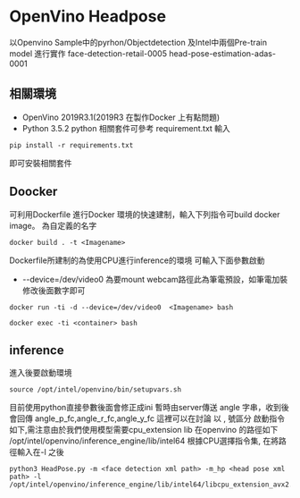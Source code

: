 # OpenVino Headpose

以Openvino Sample中的pyrhon/Objectdetection 及Intel中兩個Pre-train model 進行實作
face-detection-retail-0005
head-pose-estimation-adas-0001

## 相關環境
* OpenVino 2019R3.1(2019R3 在製作Docker 上有點問題)
* Python 3.5.2
python 相關套件可參考 requirement.txt 輸入
```
pip install -r requirements.txt
```
即可安裝相關套件

## Doocker
可利用Dockerfile 進行Docker 環境的快速建制，輸入下列指令可build docker image。<Imagename> 為自定義的名字
```
docker build . -t <Imagename>
```

Dockerfile所建制的為使用CPU進行inference的環境
可輸入下面參數啟動 
* --device=/dev/video0 為要mount webcam路徑此為筆電預設，如筆電加裝修改後面數字即可
```
docker run -ti -d --device=/dev/video0  <Imagename> bash
```
```
docker exec -ti <container> bash
```

## inference
進入後要啟動環境
```
source /opt/intel/openvino/bin/setupvars.sh 
```
目前使用python直接參數後面會修正成ini
暫時由server傳送 angle 字串，收到後會回傳 angle_p_fc,angle_r_fc,angle_y_fc 這裡可以在討論
以 , 號區分
啟動指令如下,需注意由於我們使用模型需要cpu_extension lib 在openvino 的路徑如下 /opt/intel/openvino/inference_engine/lib/intel64 根據CPU選擇指令集, 在將路徑輸入在-l 之後
```
python3 HeadPose.py -m <face detection xml path> -m_hp <head pose xml path> -l /opt/intel/openvino/inference_engine/lib/intel64/libcpu_extension_avx2.so 
```


